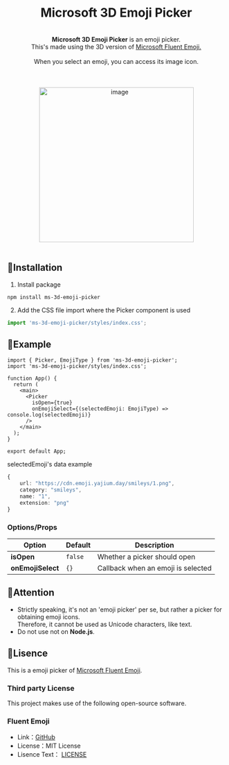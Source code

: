 <div align="center">
  <h1>Microsoft 3D Emoji Picker</h1>
  <br><b>Microsoft 3D Emoji Picker</b> is an emoji picker.
  <br>This's made using the 3D version of <a href="https://github.com/microsoft/fluentui-emoji">Microsoft Fluent Emoji.</a><br>
  <br>When you select an emoji, you can access its image icon.<br>
  <br><br><br><img width="357" alt="image" src="https://github.com/yajihum/microsoft-3d-emoji-picker/assets/117247060/b672a3da-6cdd-4213-b2eb-e44720c7606d"><br><br>
</div>

## 📕Installation

1. Install package

```
npm install ms-3d-emoji-picker
```

2. Add the CSS file import where the Picker component is used

```ts
import 'ms-3d-emoji-picker/styles/index.css';
```

## 📗Example

```tsx
import { Picker, EmojiType } from 'ms-3d-emoji-picker';
import 'ms-3d-emoji-picker/styles/index.css';

function App() {
  return (
    <main>
      <Picker
        isOpen={true}
        onEmojiSelect={(selectedEmoji: EmojiType) => console.log(selectedEmoji)}
      />
    </main>
  );
}

export default App;
```

selectedEmoji's data example

```ts
{
    url: "https://cdn.emoji.yajium.day/smileys/1.png",
    category: "smileys",
    name: "1",
    extension: "png"
}
```

### Options/Props

| Option            | Default | Description                        |
| ----------------- | ------- | ---------------------------------- |
| **isOpen**        | `false` | Whether a picker should open       |
| **onEmojiSelect** | `{}`    | Callback when an emoji is selected |

## 📙Attention

- Strictly speaking, it's not an 'emoji picker' per se, but rather a picker for obtaining emoji icons.  
  Therefore, it cannot be used as Unicode characters, like text.
- Do not use not on **Node.js**.

## 📘Lisence

This is a emoji picker of [Microsoft Fluent Emoji](https://github.com/microsoft/fluentui-emoji).

### Third party License

This project makes use of the following open-source software.

### Fluent Emoji

- Link：[GitHub](https://github.com/microsoft/fluentui-emoji)
- License：MIT License
- Lisence Text： [LICENSE](https://github.com/microsoft/fluentui-emoji/blob/main/LICENSE)
